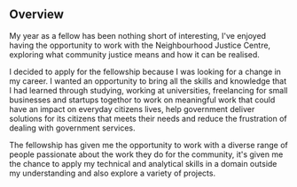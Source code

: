 ## Overview
My year as a fellow has been nothing short of interesting, I've enjoyed having the opportunity to work with the Neighbourhood Justice Centre, exploring what community justice means and how it can be realised.

I decided to apply for the fellowship because I was looking for a change in my career. I wanted an opportunity to bring all the skills and knowledge that I had learned through studying, working at universities, freelancing for small businesses and startups togethor to work on meaningful work that could have an impact on everyday citizens lives, help government deliver solutions for its citizens that meets their needs and reduce the frustration of dealing with government services.

The fellowship has given me the opportunity to work with a diverse range of people passionate about the work they do for the community, it's given me the chance to apply my technical and analytical skills in a domain outside my understanding and also explore a variety of projects.
